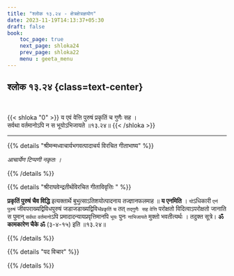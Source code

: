 ```yaml
---
title: "श्लोक १३.२४ - क्षेत्रक्षेत्रज्ञयोग"
date: 2023-11-19T14:13:37+05:30
draft: false
book:
    toc_page: true
    next_page: shloka24
    prev_page: shloka22
    menu : geeta_menu
---
```




## श्लोक १३.२४ {class=text-center}

<br/>

{{< shloka  "0"  >}}
य एवं वेत्ति पुरुषं प्रकृतिं च गुणैः सह ।  
सर्वथा वर्तमानोऽपि न स भूयोऽभिजायते ॥१३.२४॥
{{< /shloka >}}

---


{{% details "श्रीमन्मध्वाचार्यभगवत्पादाचर्य विरचित  गीताभाष्य" %}}

*आचार्येण टिप्पणी नकृतः ।*

{{% /details %}}



{{% details "श्रीराघवेन्द्रतीर्थविरचित गीताविवृत्तिः " %}}

**प्रकृतिं पुरुषं चैव विद्धि** इत्यक्तार्थे 
बुभुत्साऽतिशयोत्पादनाय तज्ज्ञानफलमाह ॥ **य एनमिति** । 
`यो`ऽधिकारी `एनं पुरुषं` जीवपराख्यद्विविधपुरुषं 
जडाजडाख्यद्विविध`प्रकृतिं` `च` तत् `तद्गुणैः सह` 
`वेत्ति` परोक्षतो विदित्वाऽपरोक्षतो जानाति स पुमान् 
`सर्वथा` `वर्तमानो`ऽपि 
प्रमादादन्यायप्रवृत्तिमानपि `भूयः` पुनः `नाभिजायते` 
मुक्तो भवतीत्यर्थः । तदुक्त
सूत्रे। **ॐ कामकारेण चैके ॐ** (३-४-१५) 
इति ॥१३.२४॥

{{% /details %}}



{{% details "पद विचार" %}}


{{% /details %}}

